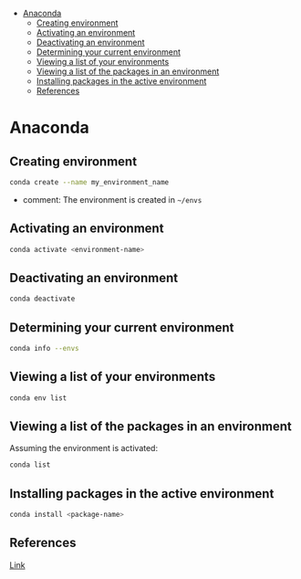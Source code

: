 <!--ts-->
   * [Anaconda](#anaconda)
      * [Creating environment](#creating-environment)
      * [Activating an environment](#activating-an-environment)
      * [Deactivating an environment](#deactivating-an-environment)
      * [Determining your current environment](#determining-your-current-environment)
      * [Viewing a list of your environments](#viewing-a-list-of-your-environments)
      * [Viewing a list of the packages in an environment](#viewing-a-list-of-the-packages-in-an-environment)
      * [Installing packages in the active environment](#installing-packages-in-the-active-environment)
      * [References](#references)

<!-- Added by: gil_diy, at: 2020-07-04T13:45+03:00 -->

<!--te-->
# Anaconda

## Creating environment
```bash
conda create --name my_environment_name
```

* comment:
The environment is created in `~/envs`

## Activating an environment

```bash
conda activate <environment-name>
```

## Deactivating an environment
```bash
conda deactivate
```

## Determining your current environment

```bash
conda info --envs
```


## Viewing a list of your environments
```bash
conda env list
```


## Viewing a list of the packages in an environment

Assuming the environment is activated:

```bash
conda list
```

## Installing packages in the active environment

```bash
conda install <package-name>
```

## References

[Link](https://docs.conda.io/projects/conda/en/latest/user-guide/tasks/manage-environments.html#deactivating-an-environment)